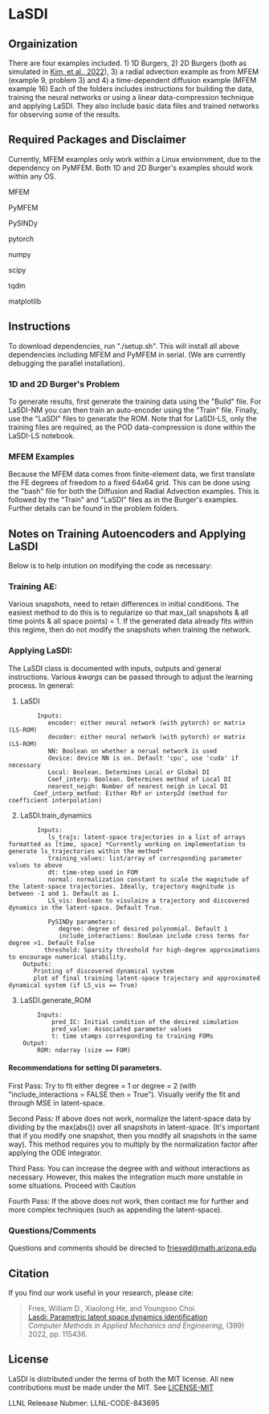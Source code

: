 # LaSDI

## Orgainization

There are four examples included. 1) 1D Burgers, 2) 2D Burgers (both as simulated in [Kim, et al., 2022](https://www.sciencedirect.com/science/article/pii/S0021999121007361)), 3) a radial advection example as from MFEM (example 9, problem 3) and 4) a time-dependent diffusion example (MFEM example 16)
Each of the folders includes instructions for building the data, training the neural networks or using a linear data-compression technique and applying LaSDI.
They also include basic data files and trained networks for observing some of the results. 

## Required Packages and Disclaimer

Currently, MFEM examples only work within a Linux enviornment, due to the dependency on PyMFEM. Both 1D and 2D Burger's examples should work within any OS.

MFEM

PyMFEM

PySINDy

pytorch

numpy

scipy

tqdm

matplotlib


## Instructions

To download dependencies, run "./setup.sh". This will install all above dependencies including MFEM and PyMFEM in serial. (We are currently debugging the parallel installation).

### 1D and 2D Burger's Problem

To generate results, first generate the training data using the "Build" file. For LaSDI-NM you can then train an auto-encoder using the "Train" file. Finally, use the "LaSDI" files to generate the ROM. Note that for LaSDI-LS, only the training files are required, as the POD data-compression is done within the LaSDI-LS notebook.

### MFEM Examples

Because the MFEM data comes from finite-element data, we first translate the FE degrees of freedom to a fixed 64x64 grid. This can be done using the "bash" file for both the Diffusion and Radial Advection examples. This is followed by the "Train" and "LaSDI" files as in the Burger's examples. Further details can be found in the problem folders.

## Notes on Training Autoencoders and Applying LaSDI

Below is to help intution on modifying the code as necessary:

### Training AE:

Various snapshots, need to retain differences in initial conditions. The easiest method to do this is to regularize so that max_(all snapshots & all time points & all space points) = 1. 
If the generated data already fits within this regime, then do not modify the snapshots when training the network. 

### Applying LaSDI:

The LaSDI class is documented with inputs, outputs and general instructions. Various *kwargs* can be passed through to adjust the learning process. In general:

1. LaSDI
```
        Inputs:
           encoder: either neural network (with pytorch) or matrix (LS-ROM)
           decoder: either neural network (with pytorch) or matrix (LS-ROM)
           NN: Boolean on whether a nerual network is used
           device: device NN is on. Default 'cpu', use 'cuda' if necessary
           Local: Boolean. Determines Local or Global DI
           Coef_interp: Boolean. Determines method of Local DI
           nearest_neigh: Number of nearest neigh in Local DI
	   Coef_interp_method: Either Rbf or interp2d (method for coefficient interpolation)
```           
       
2. LaSDI.train_dynamics
```
        Inputs:
           ls_trajs: latent-space trajectories in a list of arrays formatted as [time, space] *Currently working on implementation to generate ls_trajectories within the method*
           training_values: list/array of corresponding parameter values to above
           dt: time-step used in FOM
           normal: normalization constant to scale the magnitude of the latent-space trajectories. Ideally, trajectory magnitude is between -1 and 1. Default as 1.
           LS_vis: Boolean to visulaize a trajectory and discovered dynamics in the latent-space. Default True.
           
           PySINDy parameters:
              degree: degree of desired polynomial. Default 1
              include_interactions: Boolean include cross terms for degree >1. Default False
	      threshold: Sparsity threshold for high-degree approximations to encourage numerical stability.
	Outputs:
	   Printing of discovered dynamical system
	   plot of final training latent-space trajectory and approximated dynamical system (if LS_vis == True)
```           

 
3. LaSDI.generate_ROM
```
        Inputs:
            pred_IC: Initial condition of the desired simulation
            pred_value: Associated parameter values
            t: time stamps corresponding to training FOMs
	Output:
	    ROM: ndarray (size == FOM)
```

            

#### Recommendations for setting DI parameters.

First Pass: Try to fit either degree = 1 or degree = 2 (with "include_interactions = FALSE then = True"). Visually verify the fit and through MSE in latent-space. 

Second Pass: If above does not work, normalize the latent-space data by dividing by the max(abs()) over all snapshots in latent-space. (It's important that if you modify one snapshot, then you modify all snapshots in the same way). This method requires you to multiply by the normalization factor after applying the ODE integrator. 

Third Pass: You can increase the degree with and without interactions as necessary. However, this makes the integration much more unstable in some situations. Proceed with Caution

Fourth Pass: If the above does not work, then contact me for further and more complex techniques (such as appending the latent-space). 

### Questions/Comments
Questions and comments should be directed to frieswd@math.arizona.edu

## Citation

If you find our work useful in your research, please cite:

> Fries, William D., Xiaolong He, and Youngsoo Choi. <br> 
> [Lasdi: Parametric latent space dynamics identification](https://doi.org/10.1016/j.cma.2022.115436) <br> 
> *Computer Methods in Applied Mechanics and Engineering*, (399) 2022, pp. 115436.


## License

LaSDI is distributed under the terms of both the MIT license. All new contributions must be made under the MIT. See
[LICENSE-MIT](https://github.com/LLNL/libROM/blob/master/LICENSE-MIT)

LLNL Releease Nubmer: LLNL-CODE-843695
